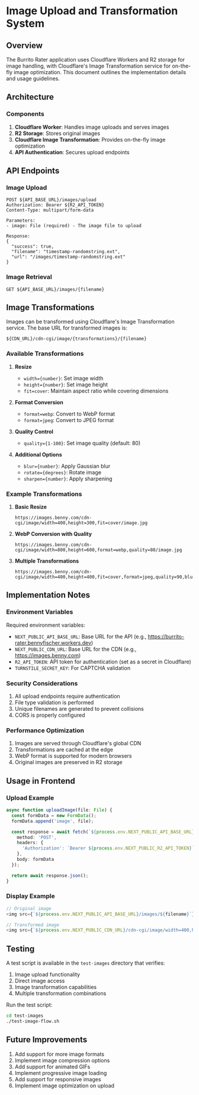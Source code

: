 # Image Upload and Transformation System

## Overview

The Burrito Rater application uses Cloudflare Workers and R2 storage for image handling, with Cloudflare's Image Transformation service for on-the-fly image optimization. This document outlines the implementation details and usage guidelines.

## Architecture

### Components
1. **Cloudflare Worker**: Handles image uploads and serves images
2. **R2 Storage**: Stores original images
3. **Cloudflare Image Transformation**: Provides on-the-fly image optimization
4. **API Authentication**: Secures upload endpoints

## API Endpoints

### Image Upload
```
POST ${API_BASE_URL}/images/upload
Authorization: Bearer ${R2_API_TOKEN}
Content-Type: multipart/form-data

Parameters:
- image: File (required) - The image file to upload

Response:
{
  "success": true,
  "filename": "timestamp-randomstring.ext",
  "url": "/images/timestamp-randomstring.ext"
}
```

### Image Retrieval
```
GET ${API_BASE_URL}/images/{filename}
```

## Image Transformations

Images can be transformed using Cloudflare's Image Transformation service. The base URL for transformed images is:
```
${CDN_URL}/cdn-cgi/image/{transformations}/{filename}
```

### Available Transformations

1. **Resize**
   - `width={number}`: Set image width
   - `height={number}`: Set image height
   - `fit=cover`: Maintain aspect ratio while covering dimensions

2. **Format Conversion**
   - `format=webp`: Convert to WebP format
   - `format=jpeg`: Convert to JPEG format

3. **Quality Control**
   - `quality={1-100}`: Set image quality (default: 80)

4. **Additional Options**
   - `blur={number}`: Apply Gaussian blur
   - `rotate={degrees}`: Rotate image
   - `sharpen={number}`: Apply sharpening

### Example Transformations

1. **Basic Resize**
   ```
   https://images.benny.com/cdn-cgi/image/width=400,height=300,fit=cover/image.jpg
   ```

2. **WebP Conversion with Quality**
   ```
   https://images.benny.com/cdn-cgi/image/width=800,height=600,format=webp,quality=80/image.jpg
   ```

3. **Multiple Transformations**
   ```
   https://images.benny.com/cdn-cgi/image/width=400,height=400,fit=cover,format=jpeg,quality=90,blur=5/image.jpg
   ```

## Implementation Notes

### Environment Variables
Required environment variables:
- `NEXT_PUBLIC_API_BASE_URL`: Base URL for the API (e.g., https://burrito-rater.bennyfischer.workers.dev)
- `NEXT_PUBLIC_CDN_URL`: Base URL for the CDN (e.g., https://images.benny.com)
- `R2_API_TOKEN`: API token for authentication (set as a secret in Cloudflare)
- `TURNSTILE_SECRET_KEY`: For CAPTCHA validation

### Security Considerations
1. All upload endpoints require authentication
2. File type validation is performed
3. Unique filenames are generated to prevent collisions
4. CORS is properly configured

### Performance Optimization
1. Images are served through Cloudflare's global CDN
2. Transformations are cached at the edge
3. WebP format is supported for modern browsers
4. Original images are preserved in R2 storage

## Usage in Frontend

### Upload Example
```typescript
async function uploadImage(file: File) {
  const formData = new FormData();
  formData.append('image', file);

  const response = await fetch(`${process.env.NEXT_PUBLIC_API_BASE_URL}/images/upload`, {
    method: 'POST',
    headers: {
      'Authorization': `Bearer ${process.env.NEXT_PUBLIC_R2_API_TOKEN}`
    },
    body: formData
  });

  return await response.json();
}
```

### Display Example
```typescript
// Original image
<img src={`${process.env.NEXT_PUBLIC_API_BASE_URL}/images/${filename}`} />

// Transformed image
<img src={`${process.env.NEXT_PUBLIC_CDN_URL}/cdn-cgi/image/width=400,height=300,fit=cover/${filename}`} />
```

## Testing

A test script is available in the `test-images` directory that verifies:
1. Image upload functionality
2. Direct image access
3. Image transformation capabilities
4. Multiple transformation combinations

Run the test script:
```bash
cd test-images
./test-image-flow.sh
```

## Future Improvements
1. Add support for more image formats
2. Implement image compression options
3. Add support for animated GIFs
4. Implement progressive image loading
5. Add support for responsive images
6. Implement image optimization on upload 
